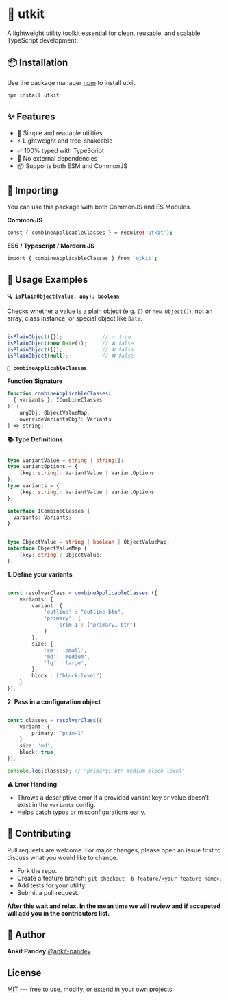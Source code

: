 # 🧰 utkit

A lightweight utility toolkit essential for clean, reusable, and scalable TypeScript development.

## 📦 Installation

Use the package manager [npm](https://docs.npmjs.com/) to install utkit.

```bash
npm install utkit
```


## ✨ Features

- 🧼 Simple and readable utilities  
- ⚡ Lightweight and tree-shakeable  
- ✅ 100% typed with TypeScript  
- 🚫 No external dependencies  
- 📦 Supports both ESM and CommonJS



## 🧩 Importing
You can use this package with both CommonJS and ES Modules.

**Common JS**
```bash
const { combineApplicableClasses } = require('utkit');
```

**ES6 / Typescript / Mordern JS**
```bash
import { combineApplicableClasses } from 'utkit';
```



## 🚀 Usage Examples

**``` 🔍 isPlainObject(value: any): boolean ```**

Checks whether a value is a plain object (e.g. ``` {} ``` or ``` new Object() ```), not an array, class instance, or special object like ``` Date ```.

```typescript

isPlainObject({});             // ✅ true
isPlainObject(new Date());     // ❌ false
isPlainObject([]);             // ❌ false
isPlainObject(null);           // ❌ false

```


**``` 🎨 combineApplicableClasses ```**

**Function Signature**

```typescript
function combineApplicableClasses(
  { variants }: ICombineClasses
): (
    argObj: ObjectValueMap,
    overrideVariantsObj?: Variants
) => string;

```


**📚 Type Definitions**
``` typescript

type VariantValue = string | string[];
type VariantOptions = {
    [key: string]: VariantValue | VariantOptions
};
type Variants = {
    [key: string]: VariantValue | VariantOptions
};

interface ICombineClasses {
  variants: Variants;
}


type ObjectValue = string | boolean | ObjectValueMap;
interface ObjectValueMap {
    [key: string]: ObjectValue;
};

```


**1. Define your variants**
```typescript

const resolverClass = combineApplicableClasses ({
    variants: {
        variant: {
            'outline' : "outline-btn",
            'primary': {
                'prim-1': ["primary1-btn"]
            }
        },
        size: {
            'sm': 'small',
            'md': 'medium',
            'lg': 'large',
        },
        block : ["block-level"]
    }
});

```

**2. Pass in a configuration object**
```typescript

const classes = resolverClass({
    variant: {
        primary: "prim-1" 
    }
    size: 'md',
    block: true,
});

console.log(classes); // "primary1-btn medium block-level"

```


**⚠️ Error Handling**
- Throws a descriptive error if a provided variant key or value doesn’t exist in the ```variants``` config.
- Helps catch typos or misconfigurations early.



## 🤝 Contributing

Pull requests are welcome. For major changes, please open an issue first
to discuss what you would like to change.

- Fork the repo.
- Create a feature branch: ```git checkout -b feature/<your-feature-name>```.
- Add tests for your utility.
- Submit a pull request.

**After this wait and relax. In the mean time we will review and if accepeted will add you in the contributors list.**



## 👤 Author

**Ankit Pandey** [@ankit-pandey](https://www.linkedin.com/in/ankit-pandey-7733a6208/)


## License

[MIT](https://choosealicense.com/licenses/mit/) --- free to use, modify, or extend in your own projects